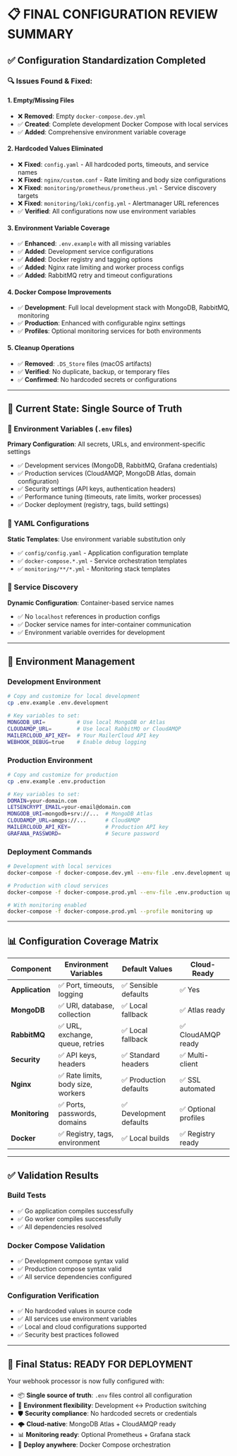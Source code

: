 # 📋 **FINAL CONFIGURATION REVIEW SUMMARY**

## ✅ **Configuration Standardization Completed**

### **🔍 Issues Found & Fixed:**

#### **1. Empty/Missing Files**
- ❌ **Removed**: Empty `docker-compose.dev.yml`
- ✅ **Created**: Complete development Docker Compose with local services
- ✅ **Added**: Comprehensive environment variable coverage

#### **2. Hardcoded Values Eliminated**
- ❌ **Fixed**: `config.yaml` - All hardcoded ports, timeouts, and service names
- ❌ **Fixed**: `nginx/custom.conf` - Rate limiting and body size configurations
- ❌ **Fixed**: `monitoring/prometheus/prometheus.yml` - Service discovery targets
- ❌ **Fixed**: `monitoring/loki/config.yml` - Alertmanager URL references
- ✅ **Verified**: All configurations now use environment variables

#### **3. Environment Variable Coverage**
- ✅ **Enhanced**: `.env.example` with all missing variables
- ✅ **Added**: Development service configurations
- ✅ **Added**: Docker registry and tagging options
- ✅ **Added**: Nginx rate limiting and worker process configs
- ✅ **Added**: RabbitMQ retry and timeout configurations

#### **4. Docker Compose Improvements**
- ✅ **Development**: Full local development stack with MongoDB, RabbitMQ, monitoring
- ✅ **Production**: Enhanced with configurable nginx settings
- ✅ **Profiles**: Optional monitoring services for both environments

#### **5. Cleanup Operations**
- ✅ **Removed**: `.DS_Store` files (macOS artifacts)
- ✅ **Verified**: No duplicate, backup, or temporary files
- ✅ **Confirmed**: No hardcoded secrets or configurations

---

## 🎯 **Current State: Single Source of Truth**

### **📄 Environment Variables (`.env` files)**
**Primary Configuration**: All secrets, URLs, and environment-specific settings
- ✅ Development services (MongoDB, RabbitMQ, Grafana credentials)
- ✅ Production services (CloudAMQP, MongoDB Atlas, domain configuration)
- ✅ Security settings (API keys, authentication headers)
- ✅ Performance tuning (timeouts, rate limits, worker processes)
- ✅ Docker deployment (registry, tags, build settings)

### **📄 YAML Configurations**
**Static Templates**: Use environment variable substitution only
- ✅ `config/config.yaml` - Application configuration template
- ✅ `docker-compose.*.yml` - Service orchestration templates
- ✅ `monitoring/**/*.yml` - Monitoring stack templates

### **📄 Service Discovery**
**Dynamic Configuration**: Container-based service names
- ✅ No `localhost` references in production configs
- ✅ Docker service names for inter-container communication
- ✅ Environment variable overrides for development

---

## 🚀 **Environment Management**

### **Development Environment**
```bash
# Copy and customize for local development
cp .env.example .env.development

# Key variables to set:
MONGODB_URI=          # Use local MongoDB or Atlas
CLOUDAMQP_URL=        # Use local RabbitMQ or CloudAMQP
MAILERCLOUD_API_KEY=  # Your MailerCloud API key
WEBHOOK_DEBUG=true    # Enable debug logging
```

### **Production Environment**
```bash
# Copy and customize for production
cp .env.example .env.production

# Key variables to set:
DOMAIN=your-domain.com
LETSENCRYPT_EMAIL=your-email@domain.com
MONGODB_URI=mongodb+srv://...  # MongoDB Atlas
CLOUDAMQP_URL=amqps://...      # CloudAMQP
MAILERCLOUD_API_KEY=           # Production API key
GRAFANA_PASSWORD=              # Secure password
```

### **Deployment Commands**
```bash
# Development with local services
docker-compose -f docker-compose.dev.yml --env-file .env.development up

# Production with cloud services
docker-compose -f docker-compose.prod.yml --env-file .env.production up

# With monitoring enabled
docker-compose -f docker-compose.prod.yml --profile monitoring up
```

---

## 📊 **Configuration Coverage Matrix**

| Component | Environment Variables | Default Values | Cloud-Ready |
|-----------|----------------------|----------------|-------------|
| **Application** | ✅ Port, timeouts, logging | ✅ Sensible defaults | ✅ Yes |
| **MongoDB** | ✅ URI, database, collection | ✅ Local fallback | ✅ Atlas ready |
| **RabbitMQ** | ✅ URL, exchange, queue, retries | ✅ Local fallback | ✅ CloudAMQP ready |
| **Security** | ✅ API keys, headers | ✅ Standard headers | ✅ Multi-client |
| **Nginx** | ✅ Rate limits, body size, workers | ✅ Production defaults | ✅ SSL automated |
| **Monitoring** | ✅ Ports, passwords, domains | ✅ Development defaults | ✅ Optional profiles |
| **Docker** | ✅ Registry, tags, environment | ✅ Local builds | ✅ Registry ready |

---

## ✅ **Validation Results**

### **Build Tests**
- ✅ Go application compiles successfully
- ✅ Go worker compiles successfully
- ✅ All dependencies resolved

### **Docker Compose Validation**
- ✅ Development compose syntax valid
- ✅ Production compose syntax valid
- ✅ All service dependencies configured

### **Configuration Verification**
- ✅ No hardcoded values in source code
- ✅ All services use environment variables
- ✅ Local and cloud configurations supported
- ✅ Security best practices followed

---

## 🎉 **Final Status: READY FOR DEPLOYMENT**

Your webhook processor is now fully configured with:
- 📦 **Single source of truth**: `.env` files control all configuration
- 🔧 **Environment flexibility**: Development ↔ Production switching
- 🛡️ **Security compliance**: No hardcoded secrets or credentials
- 🌩️ **Cloud-native**: MongoDB Atlas + CloudAMQP ready
- 📊 **Monitoring ready**: Optional Prometheus + Grafana stack
- 🚀 **Deploy anywhere**: Docker Compose orchestration
